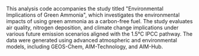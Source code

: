 This analysis code accompanies the study titled "Environmental Implications of Green Ammonia", which investigates the environmental impacts of using green ammonia as a carbon-free fuel. The study evaluates air quality, nitrogen deposition, and climate change implications under various future emission scenarios aligned with the 1.5°C IPCC pathway. The data were generated using advanced atmospheric and environmental models, including GEOS-Chem, AIM-Technology, and AIM-Hub.
